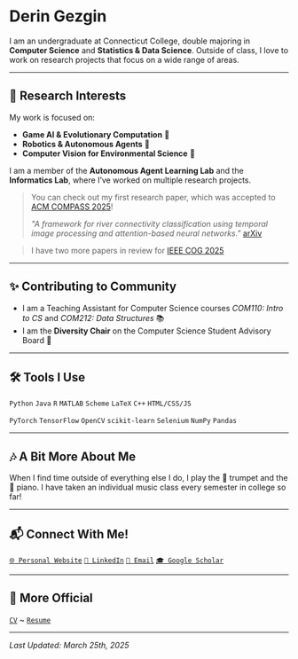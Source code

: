 # Derin Gezgin

I am an undergraduate at Connecticut College, double majoring in **Computer Science** and **Statistics & Data Science**. Outside of class, I love to work on research projects that focus on a wide range of areas.

---

## 🔬 Research Interests

My work is focused on:
- **Game AI & Evolutionary Computation** 🧬  
- **Robotics & Autonomous Agents** 🤖  
- **Computer Vision for Environmental Science** 🌱  

I am a member of the **Autonomous Agent Learning Lab** and the **Informatics Lab**, where I’ve worked on multiple research projects. 

> You can check out my first research paper, which was accepted to [ACM COMPASS 2025](https://compass.acm.org)!
> 
> _"A framework for river connectivity classification using temporal image processing and attention-based neural networks."_
> [arXiv](https://arxiv.org/abs/2502.00474)

> I have two more papers in review for [IEEE COG 2025](https://cog2025.inesc-id.pt)

---

## ✨ Contributing to Community 

- I am a Teaching Assistant for Computer Science courses *COM110: Intro to CS* and *COM212: Data Structures* 📚
- I am the **Diversity Chair** on the Computer Science Student Advisory Board 💬

---

## 🛠️ Tools I Use

`Python` `Java` `R` `MATLAB` `Scheme` `LaTeX` `C++` `HTML/CSS/JS`

`PyTorch` `TensorFlow` `OpenCV` `scikit-learn` `Selenium` `NumPy` `Pandas`

---

## 🎶 A Bit More About Me

When I find time outside of everything else I do, I play the 🎺 trumpet and the 🎹 piano. I have taken an individual music class every semester in college so far!

---

## 📬 Connect With Me!
[`🌐 Personal Website`](https://deringezgin.github.io) [`💼 LinkedIn`](https://www.linkedin.com/in/deringezgin/) [`📧 Email`](mailto:dgezgin@conncoll.edu) [`🎓 Google Scholar`](https://scholar.google.com/citations?user=kVhLnW8AAAAJ&hl=en)

---

## 📄 More Official

[` CV `](Gezgin.Derin.CV.pdf) ~ [` Resume `](Gezgin.Derin.Resume.pdf)

---

_Last Updated: March 25th, 2025_
